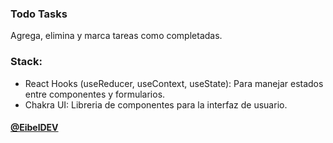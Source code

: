 ### Todo Tasks

Agrega, elimina y marca tareas como completadas.

### Stack:
- React Hooks (useReducer, useContext, useState): Para manejar estados entre componentes y formularios.
- Chakra UI: Libreria de componentes para la interfaz de usuario.

#### [@EibelDEV](https://github.com/Eibeel)
